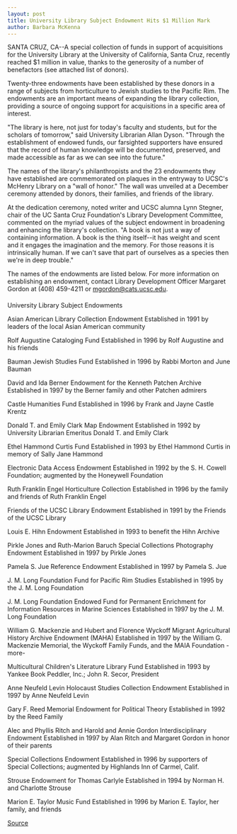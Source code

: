 ```yaml
---
layout: post
title: University Library Subject Endowment Hits $1 Million Mark
author: Barbara McKenna
---
```


SANTA CRUZ, CA--A special collection of funds in support of  acquisitions for the University Library at the University of California,  Santa Cruz, recently reached $1 million in value, thanks to the generosity of  a number of benefactors (see attached list of donors).

Twenty-three endowments have been established by these donors in a  range of subjects from horticulture to Jewish studies to the Pacific Rim.  The endowments are an important means of expanding the library  collection, providing a source of ongoing support for acquisitions in a  specific area of interest.

"The library is here, not just for today's faculty and students, but for  the scholars of tomorrow," said University Librarian Allan Dyson. "Through  the establishment of endowed funds, our farsighted supporters have ensured  that the record of human knowledge will be documented, preserved, and  made accessible as far as we can see into the future."

The names of the library's philanthropists and the 23 endowments they  have established are commemorated on plaques in the entryway to UCSC's  McHenry Library on a "wall of honor." The wall was unveiled at a December  ceremony attended by donors, their families, and friends of the library.

At the dedication ceremony, noted writer and UCSC alumna Lynn  Stegner, chair of the UC Santa Cruz Foundation's Library Development  Committee, commented on the myriad values of the subject endowment in  broadening and enhancing the library's collection. "A book is not just a way  of containing information. A book is the thing itself--it has weight and  scent and it engages the imagination and the memory. For those reasons it  is intrinsically human. If we can't save that part of ourselves as a species  then we're in deep trouble."

The names of the endowments are listed below. For more information  on establishing an endowment, contact Library Development Officer  Margaret Gordon at (408) 459-4211 or mgordon@cats.ucsc.edu.

####

University Library Subject Endowments

Asian American Library Collection Endowment Established in 1991 by leaders of the local Asian American community

Rolf Augustine Cataloging Fund Established in 1996 by Rolf Augustine and his friends

Bauman Jewish Studies Fund Established in 1996 by Rabbi Morton and June Bauman

David and Ida Berner Endowment for the Kenneth Patchen Archive Established in 1997 by the Berner family and other Patchen admirers

Castle Humanities Fund Established in 1996 by Frank and Jayne Castle Krentz

Donald T. and Emily Clark Map Endowment Established in 1992 by University Librarian Emeritus Donald T. and Emily  Clark

Ethel Hammond Curtis Fund Established in 1993 by Ethel Hammond Curtis in memory of Sally Jane  Hammond

Electronic Data Access Endowment Established in 1992 by the S. H. Cowell Foundation; augmented by the  Honeywell Foundation

Ruth Franklin Engel Horticulture Collection Established in 1996 by the family and friends of Ruth Franklin Engel

Friends of the UCSC Library Endowment Established in 1991 by the Friends of the UCSC Library

Louis E. Hihn Endowment Established in 1993 to benefit the Hihn Archive

Pirkle Jones and Ruth-Marion Baruch Special Collections  Photography Endowment Established in 1997 by Pirkle Jones

Pamela S. Jue Reference Endowment Established in 1997 by Pamela S. Jue

J. M. Long Foundation Fund for Pacific Rim Studies Established in 1995 by the J. M. Long Foundation

J. M. Long Foundation Endowed Fund for Permanent Enrichment for  Information Resources in Marine Sciences Established in 1997 by the J. M. Long Foundation

William G. Mackenzie and Hubert and Florence Wyckoff Migrant Agricultural History Archive Endowment (MAHA) Established in 1997 by the William G. Mackenzie Memorial, the Wyckoff  Family Funds, and the MAIA Foundation -more-

Multicultural Children's Literature Library Fund Established in 1993 by Yankee Book Peddler, Inc.; John R. Secor, President

Anne Neufeld Levin Holocaust Studies Collection Endowment Established in 1997 by Anne Neufeld Levin

Gary F. Reed Memorial Endowment for Political Theory Established in 1992 by the Reed Family

Alec and Phyllis Ritch and Harold and Annie Gordon  Interdisciplinary Endowment Established in 1997 by Alan Ritch and Margaret Gordon in honor of their  parents

Special Collections Endowment Established in 1996 by supporters of Special Collections; augmented by  Highlands Inn of Carmel, Calif.

Strouse Endowment for Thomas Carlyle Established in 1994 by Norman H. and Charlotte Strouse

Marion E. Taylor Music Fund Established in 1996 by Marion E. Taylor, her family, and friends

[Source](http://www1.ucsc.edu/news_events/press_releases/archive/97-98/02-98/021098-University_Library_.html "Permalink to 021098-University_Library_")